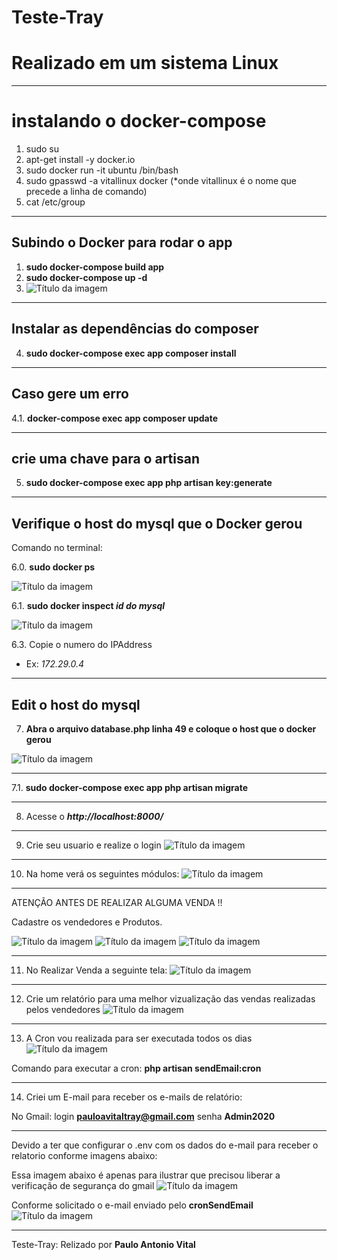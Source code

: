 # Teste-Tray

# Realizado em um sistema Linux

---
# instalando o docker-compose

1. sudo su
2. apt-get install -y docker.io
3. sudo docker run -it ubuntu /bin/bash
4. sudo gpasswd -a vitallinux docker (*onde vitallinux é o nome que precede a linha de comando)
5. cat /etc/group

---
## Subindo o Docker para rodar o app
1. **sudo docker-compose build app**
2. **sudo docker-compose up -d**
3. ![Título da imagem](public/img/rodar-docker2.png)

---
## Instalar as dependências do composer
4. **sudo docker-compose exec app composer install**
---

## Caso gere um erro
4.1. **docker-compose exec app composer update**

---

## crie uma chave para o artisan
5. **sudo docker-compose exec app php artisan key:generate**

---

## Verifique o host do mysql que o Docker gerou

Comando no terminal:

6.0. **sudo docker ps**

![Título da imagem](public/img/docker-ps.png)


6.1. **sudo docker inspect _id do mysql_**

![Título da imagem](public/img/docker-inspect.png)

6.3. Copie o numero do IPAddress 
* Ex:  _172.29.0.4_
---

## Edit o host do mysql
7. **Abra o arquivo database.php linha 49 e coloque o host que o docker gerou**

![Título da imagem](public/img/database.png)

---

7.1. **sudo docker-compose exec app php artisan migrate**

---

8. Acesse o **_http://localhost:8000/_**

---

9. Crie seu usuario e realize o login 
![Título da imagem](public/img/login.png)

---

10. Na home verá os seguintes módulos:
![Título da imagem](public/img/tela-principa.png)

---

ATENÇÃO ANTES DE REALIZAR ALGUMA VENDA !!

Cadastre os vendedores e Produtos.

![Título da imagem](public/img/ControleProdutosVendedores.png)
![Título da imagem](public/img/Produto.png)
![Título da imagem](public/img/vendedores.png)

---

11. No Realizar Venda a seguinte tela:
![Título da imagem](public/img/TelaVenda.png)

---

12. Crie um relatório para uma melhor vizualização das vendas realizadas pelos vendedores
![Título da imagem](public/img/RelatorioVendas.png)

---

13. A Cron vou realizada para ser executada todos os dias
![Título da imagem](public/img/cronDiaria.png)

Comando para executar a cron:  **php artisan sendEmail:cron**

---

14. Criei um E-mail para receber os e-mails de relatório: 

No Gmail: 
login **pauloavitaltray@gmail.com**
senha **Admin2020** 

---

Devido a ter que configurar o .env com os dados do e-mail para receber o relatorio conforme imagens abaixo:

Essa imagem abaixo é apenas para ilustrar que precisou liberar a verificação de segurança do gmail
![Título da imagem](public/img/GmailPermitirAppMenosSeguros.png)

Conforme solicitado o e-mail enviado pelo **cronSendEmail**
![Título da imagem](public/img/Email_Enviado.png)


---

Teste-Tray: Relizado por **Paulo Antonio Vital**

